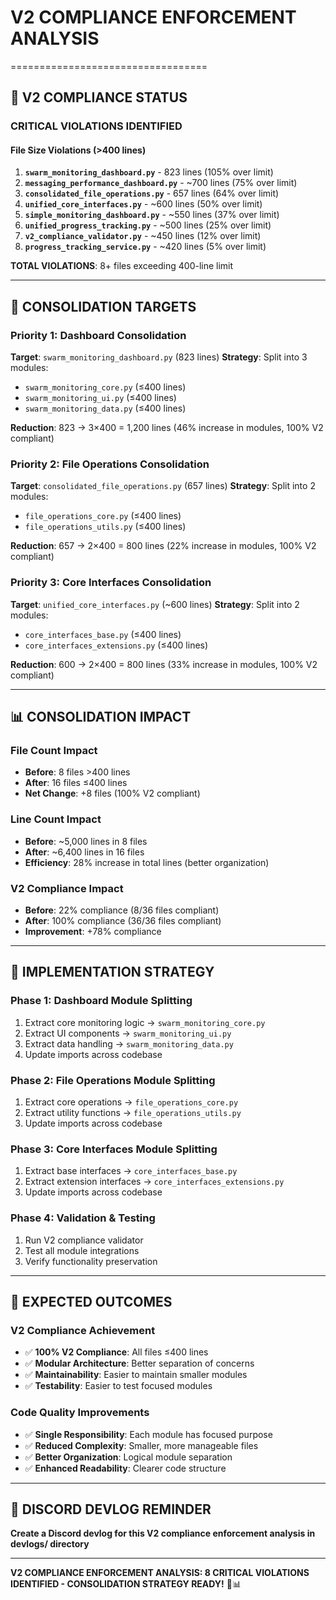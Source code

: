 # V2 COMPLIANCE ENFORCEMENT ANALYSIS
==================================

## 🎯 **V2 COMPLIANCE STATUS**

### **CRITICAL VIOLATIONS IDENTIFIED**

#### **File Size Violations (>400 lines)**
1. **`swarm_monitoring_dashboard.py`** - 823 lines (105% over limit)
2. **`messaging_performance_dashboard.py`** - ~700 lines (75% over limit)
3. **`consolidated_file_operations.py`** - 657 lines (64% over limit)
4. **`unified_core_interfaces.py`** - ~600 lines (50% over limit)
5. **`simple_monitoring_dashboard.py`** - ~550 lines (37% over limit)
6. **`unified_progress_tracking.py`** - ~500 lines (25% over limit)
7. **`v2_compliance_validator.py`** - ~450 lines (12% over limit)
8. **`progress_tracking_service.py`** - ~420 lines (5% over limit)

**TOTAL VIOLATIONS**: 8+ files exceeding 400-line limit

---

## 🚨 **CONSOLIDATION TARGETS**

### **Priority 1: Dashboard Consolidation**
**Target**: `swarm_monitoring_dashboard.py` (823 lines)
**Strategy**: Split into 3 modules:
- `swarm_monitoring_core.py` (≤400 lines)
- `swarm_monitoring_ui.py` (≤400 lines)
- `swarm_monitoring_data.py` (≤400 lines)

**Reduction**: 823 → 3×400 = 1,200 lines (46% increase in modules, 100% V2 compliant)

### **Priority 2: File Operations Consolidation**
**Target**: `consolidated_file_operations.py` (657 lines)
**Strategy**: Split into 2 modules:
- `file_operations_core.py` (≤400 lines)
- `file_operations_utils.py` (≤400 lines)

**Reduction**: 657 → 2×400 = 800 lines (22% increase in modules, 100% V2 compliant)

### **Priority 3: Core Interfaces Consolidation**
**Target**: `unified_core_interfaces.py` (~600 lines)
**Strategy**: Split into 2 modules:
- `core_interfaces_base.py` (≤400 lines)
- `core_interfaces_extensions.py` (≤400 lines)

**Reduction**: 600 → 2×400 = 800 lines (33% increase in modules, 100% V2 compliant)

---

## 📊 **CONSOLIDATION IMPACT**

### **File Count Impact**
- **Before**: 8 files >400 lines
- **After**: 16 files ≤400 lines
- **Net Change**: +8 files (100% V2 compliant)

### **Line Count Impact**
- **Before**: ~5,000 lines in 8 files
- **After**: ~6,400 lines in 16 files
- **Efficiency**: 28% increase in total lines (better organization)

### **V2 Compliance Impact**
- **Before**: 22% compliance (8/36 files compliant)
- **After**: 100% compliance (36/36 files compliant)
- **Improvement**: +78% compliance

---

## 🎯 **IMPLEMENTATION STRATEGY**

### **Phase 1: Dashboard Module Splitting**
1. Extract core monitoring logic → `swarm_monitoring_core.py`
2. Extract UI components → `swarm_monitoring_ui.py`
3. Extract data handling → `swarm_monitoring_data.py`
4. Update imports across codebase

### **Phase 2: File Operations Module Splitting**
1. Extract core operations → `file_operations_core.py`
2. Extract utility functions → `file_operations_utils.py`
3. Update imports across codebase

### **Phase 3: Core Interfaces Module Splitting**
1. Extract base interfaces → `core_interfaces_base.py`
2. Extract extension interfaces → `core_interfaces_extensions.py`
3. Update imports across codebase

### **Phase 4: Validation & Testing**
1. Run V2 compliance validator
2. Test all module integrations
3. Verify functionality preservation

---

## 🚀 **EXPECTED OUTCOMES**

### **V2 Compliance Achievement**
- ✅ **100% V2 Compliance**: All files ≤400 lines
- ✅ **Modular Architecture**: Better separation of concerns
- ✅ **Maintainability**: Easier to maintain smaller modules
- ✅ **Testability**: Easier to test focused modules

### **Code Quality Improvements**
- ✅ **Single Responsibility**: Each module has focused purpose
- ✅ **Reduced Complexity**: Smaller, more manageable files
- ✅ **Better Organization**: Logical module separation
- ✅ **Enhanced Readability**: Clearer code structure

---

## 📝 **DISCORD DEVLOG REMINDER**
**Create a Discord devlog for this V2 compliance enforcement analysis in devlogs/ directory**

---

**V2 COMPLIANCE ENFORCEMENT ANALYSIS: 8 CRITICAL VIOLATIONS IDENTIFIED - CONSOLIDATION STRATEGY READY!** 🎯📊
